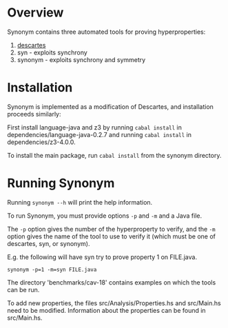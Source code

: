 Overview
===========

Synonym contains three automated tools for proving hyperproperties:

1. [descartes](https://github.com/marcelosousa/descartes)
2. syn - exploits synchrony
3. synonym - exploits synchrony and symmetry

Installation
===========

Synonym is implemented as a modification of Descartes, and
installation proceeds similarly:

First install language-java and z3 by running
`cabal install` in dependencies/language-java-0.2.7 and
running `cabal install` in dependencies/z3-4.0.0.

To install the main package, run `cabal install` from the 
synonym directory.

Running Synonym
=================

Running `synonym --h` will print the help information.

To run Synonym, you must provide options `-p` and `-m`
and a Java file.

The `-p` option gives the number of the hyperproperty
to verify, and the `-m` option gives the name of the
tool to use to verify it (which must be one of
descartes, syn, or synonym).

E.g. the following will have syn try to prove property 1
on FILE.java.

    synonym -p=1 -m=syn FILE.java

The directory 'benchmarks/cav-18' contains examples on which
the tools can be run.

To add new properties, the files src/Analysis/Properties.hs
and src/Main.hs need to be modified.
Information about the properties can be found in src/Main.hs.
